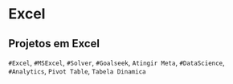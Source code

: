 # Excel

## Projetos em Excel

`#Excel`, `#MSExcel`, `#Solver`, `#Goalseek`, `Atingir Meta`, `#DataScience`, `#Analytics`, `Pivot Table`, `Tabela Dinamica`
